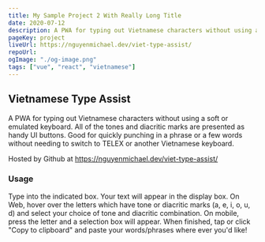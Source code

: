 ```yaml
---
title: My Sample Project 2 With Really Long Title
date: 2020-07-12
description: A PWA for typing out Vietnamese characters without using a soft or emulated keyboard. All of the tones and diacritic marks are presented as handy UI buttons. Good for quickly punching in a phrase or a few words without needing to switch to TELEX or another Vietnamese keyboard.
pageKey: project
liveUrl: https://nguyenmichael.dev/viet-type-assist/
repoUrl: 
ogImage: "./og-image.png"
tags: ["vue", "react", "vietnamese"]
---
```

## Vietnamese Type Assist

A PWA for typing out Vietnamese characters without using a soft or emulated keyboard. All of the tones and diacritic marks are presented as handy UI buttons. Good for quickly punching in a phrase or a few words without needing to switch to TELEX or another Vietnamese keyboard.

Hosted by Github at https://nguyenmichael.dev/viet-type-assist/

### Usage

Type into the indicated box. Your text will appear in the display box. On Web, hover over the letters which have tone or diacritic marks (a, e, i, o, u, d) and select your choice of tone and diacritic combination. On mobile, press the letter and a selection box will appear. When finished, tap or click "Copy to clipboard" and paste your words/phrases where ever you'd like!